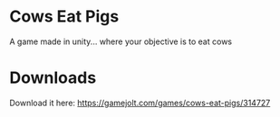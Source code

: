 # Cows Eat Pigs
A game made in unity...    where your objective is to eat cows
# Downloads
Download it here: https://gamejolt.com/games/cows-eat-pigs/314727
